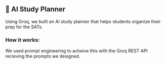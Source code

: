## 🤖 AI Study Planner

Using Groq, we built an AI study planner that helps students organize their prep for the SATs.

### How it works:

We used prompt engineering to acheive this with the Groq REST API recieving the prompts we designed. 
